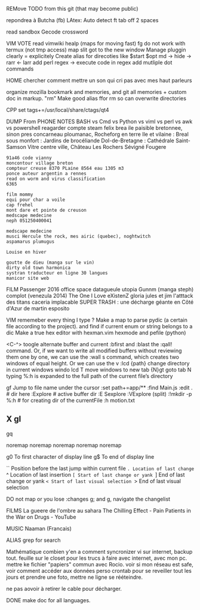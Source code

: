 
REMove TODO from this git (that may become public)

repondrea à Butcha (fb)
LAtex:
	Auto detect ft
	tab off 2 spaces

read sandbox
Gecode crossword

VIM VOTE
	read vimwiki healp (maps for moving fast)
	fg do not work with termux (not tmp access)
	map slit got to the new window
	Manage pluggin clearly = explicitely
	Create alias for direcoties like $start $opt
	md -> hide <bkd></kbd>
		-> rarr <- larr
	add perl regex -> execute code in regex
	add mutliple dot commands

HOME
	chercher comment mettre un son qui cri pas avec mes haut parleurs


organize mozilla bookmark and memories, and git all memories 
	+ custom doc in markup.
"rm" Make good alias ffor rm so can overwrite directories

CPP
	set tags+=/usr/local/share/ctags/qt4


DUMP From PHONE NOTES
	BASH vs Cmd vs Python vs viml vs perl vs awk vs powershell
	reagarder compte steam felix
	brea ile paisible bretonnee, sinon pres concarneau
	ploumanac, Rocheforg en terre
	Ile et vilaine : 	Breal sous monfort : Jardins de brocéliande
						Dol-de-Bretagne : 	Cathédrale Saint-Samson 
						Vitre centre ville, Château Les Rochers Sévigné 
						Fougere
	
	91a46 code vianny
	moncontour village breton
	compteur creuse 8370 PLaine 8564 eau 1305 m3
	ponce auteur argentin a rennes
	read on worm and virus classification
	6365

	film mommy 
	equi pour char a voile
	cap frehel
	mont dare et pointe de creuson
	medscape medecine
	neph 051250400041

	medscape medecine
	musci Hercule the rock, mes airic (quebec), noghtwitch
	aspamarus plumugus

	Louise en hiver

	goutte de dieu (manga sur le vin)
	dirty old town harmonica
	systran traducteur en ligne 30 langues
	manicor site web


FILM
	Passenger 2016
	office space 
	datagueule
	utopia
	Gunnm (manga steph)
	complot (venezula 2014)
	The One I Love
	eXistenZ
	gloria
	jules et jim
	l'atttack des titans
	caceria implacable
	SUPER TRASH : une décharge géante en Côté d'Azur  de martin esposito



VIM 
rememeber every thing I type ? 
Make a map to parse pydic (a certain file according to the project). 
	and find if current enum or string belongs to a dic
Make a true hex editor with hexman.vim hexmode and pefile (python)


<C-^>  toogle alternate buffer and current
:bfirst and :blast
the :qall! command. Or, if we want to write all modified buffers without
reviewing them one by one, we can use the :wall
<C-w>s command, which creates two windows of equal
height. Or we can use the <C-w>v
:lcd {path}  change directory in current windows 
windo lcd
<C-w>T  move windows to new tab
{N}gt goto tab N
typing %:h <Tab> is expanded to the full path of the current file’s directory

gf Jump to file name under the cursor
:set path+=app/**
:find Main.js
:edit .   # dir here 
:Explore  # active buffer dir  :E Sexplore :VExplore (split)
:!mkdir -p %:h  # for creating dir of the currentFile
:h motion.txt

X
gl
-
gq

noremap <Esc> 	<Nop>
noremap <Up> 	<Nop>
noremap <Down> 	<Nop>
noremap <Left> 	<Nop>
noremap <Right> <Nop>

g0 To first character of display line
g$ To end of display line 

`` Position before the last jump within current file
`. Location of last change
`^ Location of last insertion
`[ Start of last change or yank
`] End of last change or yank
`< Start of last visual selection
`> End of last visual selection


DO not map <Tab> or you lose <C-i>
:changes
g; and g, navigate the changelist





FILMS 
  	La gueere de l'ombre au sahara 
 	The Chilling Effect - Pain Patients in the War on Drugs - YouTube 

MUSIC 
	Naaman (Francais)


ALIAS grep for search 

Mathématique combien y'en a 
comment syncronizer vi sur internet, 
backup tout. 
feuille sur le closet pour les trucs à faire avec internet, avec mon pc. 
mettre ke fichier "papiers" commun avec Rocio. 
voir si mon réseau est safe, voir comment accéder aux données perso 
crontab pour se reveiller tout les jours et prendre une foto, mettre ne ligne se rééteindre. 


ne pas aovoir à retirer le cable pour décharger. 

DONE
make doc for all languages.
